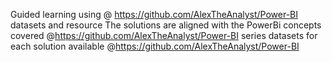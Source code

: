 Guided learning using @ https://github.com/AlexTheAnalyst/Power-BI datasets and resource 
The solutions are aligned with the PowerBi concepts covered @https://github.com/AlexTheAnalyst/Power-BI series
 datasets for each solution available @https://github.com/AlexTheAnalyst/Power-BI 
